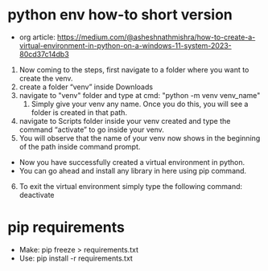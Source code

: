# python env how-to short version
- org article: https://medium.com/@asheshnathmishra/how-to-create-a-virtual-environment-in-python-on-a-windows-11-system-2023-80cd37c14db3
1. Now coming to the steps, first navigate to a folder where you want to create the venv.
2. create a folder “venv” inside Downloads
3. navigate to "venv" folder and type at cmd: "python -m venv venv_name"
   1. Simply give your venv any name. Once you do this, you will see a folder is created in that path.
4. navigate to Scripts folder inside your venv created and type the command “activate” to go inside your venv.
5. You will observe that the name of your venv now shows in the beginning of the path inside command prompt.
- Now you have successfully created a virtual environment in python.
- You can go ahead and install any library in here using pip command.
6. To exit the virtual environment simply type the following command: deactivate

# pip requirements
- Make: pip freeze > requirements.txt
- Use: pip install -r requirements.txt